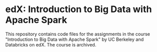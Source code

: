 # edX: Introduction to Big Data with Apache Spark

This repository contains code files for the assignments in the course "Introduction to Big Data with Apache Spark" by UC Berkeley and Databricks on edX. The course is archived.



